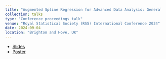```yaml
---
title: "Augmented Spline Regression for Advanced Data Analysis: Generalized Additive Models & Functional Gradient Boosting with Geometrically Designed (GeD) Splines"
collection: talks
type: "Conference proceedings talk"
venue: "Royal Statistical Society (RSS) International Conference 2024"
date: 2024-09-04
location: "Brighton and Hove, UK"
---
```


- [Slides](/files/Conferences/RSS_2024_Presentation.pdf)
- [Poster](/files/Conferences/RSS_2024_Poster.pdf)
